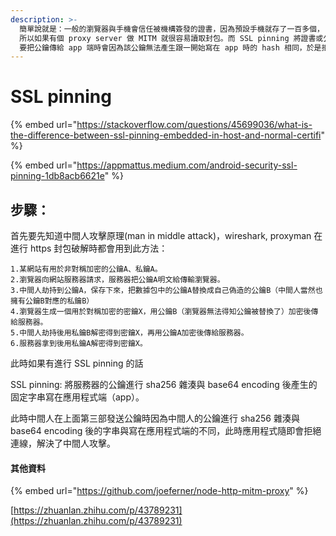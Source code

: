 ```yaml
---
description: >-
  簡單說就是：一般的瀏覽器與手機會信任被機構簽發的證書，因為預設手機就存了一百多個， 所以 root certificate，許多家發的都會信任。
  所以如果有個 proxy server 做 MITM 就很容易讀取封包。而 SSL pinning 將證書或公鑰加密後寫在應用程式，當server
  要把公鑰傳給 app 端時會因為該公鑰無法產生跟一開始寫在 app 時的 hash 相同，於是拒絕連線。
---
```


# SSL pinning

{% embed url="https://stackoverflow.com/questions/45699036/what-is-the-difference-between-ssl-pinning-embedded-in-host-and-normal-certifi" %}

{% embed url="https://appmattus.medium.com/android-security-ssl-pinning-1db8acb6621e" %}

## 步驟：

首先要先知道中間人攻擊原理\(man in middle attack\)，wireshark, proxyman 在進行 https 封包破解時都會用到此方法：

```text
1.某網站有用於非對稱加密的公鑰A、私鑰A。
2.瀏覽器向網站服務器請求，服務器把公鑰A明文給傳輸瀏覽器。
3.中間人劫持到公鑰A，保存下來，把數據包中的公鑰A替換成自己偽造的公鑰B（中間人當然也擁有公鑰B對應的私鑰B）
4.瀏覽器生成一個用於對稱加密的密鑰X，用公鑰B（瀏覽器無法得知公鑰被替換了）加密後傳給服務器。
5.中間人劫持後用私鑰B解密得到密鑰X，再用公鑰A加密後傳給服務器。
6.服務器拿到後用私鑰A解密得到密鑰X。
```

此時如果有進行 SSL pinning 的話

SSL pinning: 將服務器的公鑰進行 sha256 雜湊與 base64 encoding 後產生的固定字串寫在應用程式端（app）。

此時中間人在上面第三部發送公鑰時因為中間人的公鑰進行 sha256 雜湊與 base64 encoding 後的字串與寫在應用程式端的不同，此時應用程式隨即會拒絕連線，解決了中間人攻擊。

#### 其他資料

{% embed url="https://github.com/joeferner/node-http-mitm-proxy" %}

[https://zhuanlan.zhihu.com/p/43789231](https://zhuanlan.zhihu.com/p/43789231)

